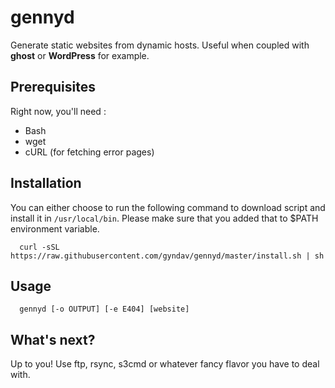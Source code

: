 # gennyd

Generate static websites from dynamic hosts. Useful when coupled with **ghost** 
or **WordPress** for example.

## Prerequisites

Right now, you'll need :

* Bash
* wget
* cURL (for fetching error pages)

## Installation

You can either choose to run the following command to download script and install 
it in `/usr/local/bin`. Please make sure that you added that to $PATH environment
variable.

```console
  curl -sSL https://raw.githubusercontent.com/gyndav/gennyd/master/install.sh | sh
```

## Usage

```console
  gennyd [-o OUTPUT] [-e E404] [website]
```

## What's next?

Up to you!
Use ftp, rsync, s3cmd or whatever fancy flavor you have to deal with.
